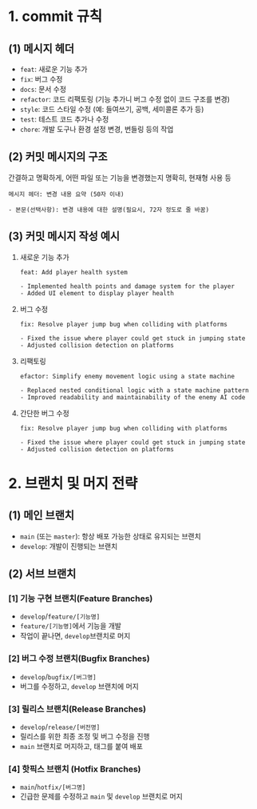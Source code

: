 # 1. commit 규칙

## (1) 메시지 헤더
- `feat`: 새로운 기능 추가
- `fix`: 버그 수정
- `docs`: 문서 수정
- `refactor`: 코드 리팩토링 (기능 추가니 버그 수정 없이 코드 구조를 변경)
- `style`: 코드 스타일 수정 (예: 들여쓰기, 공백, 세미콜론 추가 등)
- `test`: 테스트 코드 추가나 수정
- `chore`: 개발 도구나 환경 설정 변경, 번들링 등의 작업

## (2) 커밋 메시지의 구조
간결하고 명확하게, 어떤 파일 또는 기능을 변경했는지 명확히, 현재형 사용 등

```
메시지 헤더: 변경 내용 요약 (50자 이내)

- 본문(선택사항): 변경 내용에 대한 설명(필요시, 72자 정도로 줄 바꿈)
```

## (3) 커밋 메시지 작성 예시

1. 새로운 기능 추가

    ```
    feat: Add player health system
    
    - Implemented health points and damage system for the player
    - Added UI element to display player health
    ```

2. 버그 수정

    ```
    fix: Resolve player jump bug when colliding with platforms
    
    - Fixed the issue where player could get stuck in jumping state
    - Adjusted collision detection on platforms
    ```

3. 리팩토링

    ```
    efactor: Simplify enemy movement logic using a state machine
    
    - Replaced nested conditional logic with a state machine pattern
    - Improved readability and maintainability of the enemy AI code
    ```

4. 간단한 버그 수정

    ```
    fix: Resolve player jump bug when colliding with platforms
    
    - Fixed the issue where player could get stuck in jumping state
    - Adjusted collision detection on platforms
    ```

# 2. 브랜치 및 머지 전략

## (1) 메인 브랜치

- `main` (또는 `master`): 항상 배포 가능한 상태로 유지되는 브랜치
- `develop`: 개발이 진행되는 브랜치

## (2) 서브 브랜치

### [1] 기능 구현 브랜치(Feature Branches)

- `develop`/`feature/[기능명]` 
- `feature/[기능명]`에서 기능을 개발
- 작업이 끝나면, `develop`브랜치로 머지

### [2] 버그 수정 브랜치(Bugfix Branches)

- `develop`/`bugfix/[버그명]` 
- 버그를 수정하고, `develop` 브랜치에 머지

### [3] 릴리스 브랜치(Release Branches)

- `develop`/`release/[버전명]`
- 릴리스를 위한 최종 조정 및 버그 수정을 진행
- `main` 브랜치로 머지하고, 태그를 붙여 배포

### [4] 핫픽스 브랜치 (Hotfix Branches)

- `main`/`hotfix/[버그명]`
- 긴급한 문제를 수정하고 `main` 및 `develop` 브랜치로 머지

